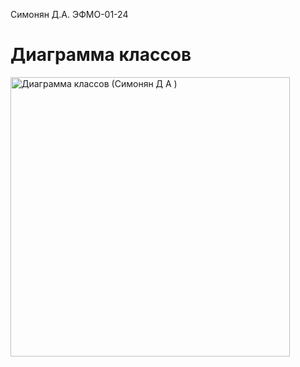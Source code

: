 Симонян Д.А. ЭФМО-01-24
# Диаграмма классов
<img width="447" alt="Диаграмма классов (Симонян Д А )" src="https://github.com/user-attachments/assets/2e8e1047-0b40-45eb-a088-7d075f531ca9">
